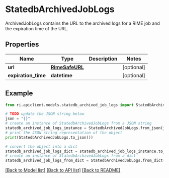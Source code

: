 # StatedbArchivedJobLogs

ArchivedJobLogs contains the URL to the archived logs for a RIME job and the expiration time of the URL.

## Properties

Name | Type | Description | Notes
------------ | ------------- | ------------- | -------------
**url** | [**RimeSafeURL**](RimeSafeURL.md) |  | [optional] 
**expiration_time** | **datetime** |  | [optional] 

## Example

```python
from ri.apiclient.models.statedb_archived_job_logs import StatedbArchivedJobLogs

# TODO update the JSON string below
json = "{}"
# create an instance of StatedbArchivedJobLogs from a JSON string
statedb_archived_job_logs_instance = StatedbArchivedJobLogs.from_json(json)
# print the JSON string representation of the object
print(StatedbArchivedJobLogs.to_json())

# convert the object into a dict
statedb_archived_job_logs_dict = statedb_archived_job_logs_instance.to_dict()
# create an instance of StatedbArchivedJobLogs from a dict
statedb_archived_job_logs_from_dict = StatedbArchivedJobLogs.from_dict(statedb_archived_job_logs_dict)
```
[[Back to Model list]](../README.md#documentation-for-models) [[Back to API list]](../README.md#documentation-for-api-endpoints) [[Back to README]](../README.md)

